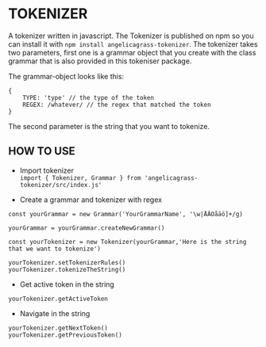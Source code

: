 # TOKENIZER

A tokenizer written in javascript. The Tokenizer is published on npm so you can install it with `npm install angelicagrass-tokenizer`. The tokenizer takes two parameters, first one is a grammar object that you create with the class grammar that is also provided in this tokeniser package. 

The grammar-object looks like this:
````
{
    TYPE: 'type' // the type of the token
    REGEX: /whatever/ // the regex that matched the token
}  
````
The second parameter is the string that you want to tokenize.

  
## HOW TO USE

* Import tokenizer  
```import { Tokenizer, Grammar } from 'angelicagrass-tokenizer/src/index.js'```   


* Create a grammar and tokenizer with regex  
```
const yourGrammar = new Grammar('YourGrammarName', '\w|ÅÄÖåäö]+/g)
``` 
```
yourGrammar = yourGrammar.createNewGrammar()
``` 
  
```
const yourTokenizer = new Tokenizer(yourGrammar,'Here is the string that we want to tokenize')
```

```
yourTokenizer.setTokenizerRules()  
yourTokenizer.tokenizeTheString() 
```   

* Get active token in the string
```
yourTokenizer.getActiveToken
```
  
* Navigate in the string  
```
yourTokenizer.getNextToken()  
yourTokenizer.getPreviousToken()
````







